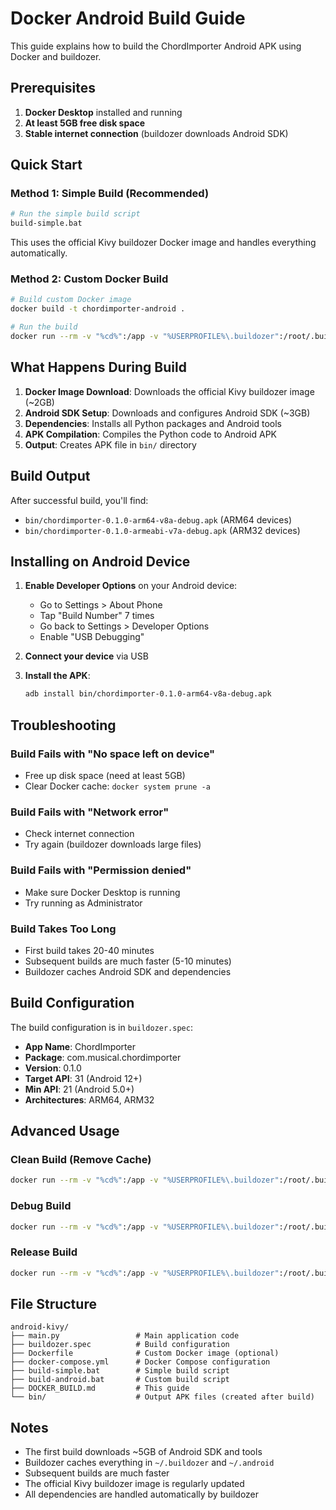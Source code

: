 # Docker Android Build Guide

This guide explains how to build the ChordImporter Android APK using Docker and buildozer.

## Prerequisites

1. **Docker Desktop** installed and running
2. **At least 5GB free disk space**
3. **Stable internet connection** (buildozer downloads Android SDK)

## Quick Start

### Method 1: Simple Build (Recommended)

```bash
# Run the simple build script
build-simple.bat
```

This uses the official Kivy buildozer Docker image and handles everything automatically.

### Method 2: Custom Docker Build

```bash
# Build custom Docker image
docker build -t chordimporter-android .

# Run the build
docker run --rm -v "%cd%":/app -v "%USERPROFILE%\.buildozer":/root/.buildozer -v "%USERPROFILE%\.android":/root/.android chordimporter-android
```

## What Happens During Build

1. **Docker Image Download**: Downloads the official Kivy buildozer image (~2GB)
2. **Android SDK Setup**: Downloads and configures Android SDK (~3GB)
3. **Dependencies**: Installs all Python packages and Android tools
4. **APK Compilation**: Compiles the Python code to Android APK
5. **Output**: Creates APK file in `bin/` directory

## Build Output

After successful build, you'll find:
- `bin/chordimporter-0.1.0-arm64-v8a-debug.apk` (ARM64 devices)
- `bin/chordimporter-0.1.0-armeabi-v7a-debug.apk` (ARM32 devices)

## Installing on Android Device

1. **Enable Developer Options** on your Android device:
   - Go to Settings > About Phone
   - Tap "Build Number" 7 times
   - Go back to Settings > Developer Options
   - Enable "USB Debugging"

2. **Connect your device** via USB

3. **Install the APK**:
   ```bash
   adb install bin/chordimporter-0.1.0-arm64-v8a-debug.apk
   ```

## Troubleshooting

### Build Fails with "No space left on device"
- Free up disk space (need at least 5GB)
- Clear Docker cache: `docker system prune -a`

### Build Fails with "Network error"
- Check internet connection
- Try again (buildozer downloads large files)

### Build Fails with "Permission denied"
- Make sure Docker Desktop is running
- Try running as Administrator

### Build Takes Too Long
- First build takes 20-40 minutes
- Subsequent builds are much faster (5-10 minutes)
- Buildozer caches Android SDK and dependencies

## Build Configuration

The build configuration is in `buildozer.spec`:

- **App Name**: ChordImporter
- **Package**: com.musical.chordimporter
- **Version**: 0.1.0
- **Target API**: 31 (Android 12+)
- **Min API**: 21 (Android 5.0+)
- **Architectures**: ARM64, ARM32

## Advanced Usage

### Clean Build (Remove Cache)
```bash
docker run --rm -v "%cd%":/app -v "%USERPROFILE%\.buildozer":/root/.buildozer -v "%USERPROFILE%\.android":/root/.android kivy/buildozer:latest buildozer android clean
```

### Debug Build
```bash
docker run --rm -v "%cd%":/app -v "%USERPROFILE%\.buildozer":/root/.buildozer -v "%USERPROFILE%\.android":/root/.android kivy/buildozer:latest buildozer android debug
```

### Release Build
```bash
docker run --rm -v "%cd%":/app -v "%USERPROFILE%\.buildozer":/root/.buildozer -v "%USERPROFILE%\.android":/root/.android kivy/buildozer:latest buildozer android release
```

## File Structure

```
android-kivy/
├── main.py                 # Main application code
├── buildozer.spec          # Build configuration
├── Dockerfile              # Custom Docker image (optional)
├── docker-compose.yml      # Docker Compose configuration
├── build-simple.bat        # Simple build script
├── build-android.bat       # Custom build script
├── DOCKER_BUILD.md         # This guide
└── bin/                    # Output APK files (created after build)
```

## Notes

- The first build downloads ~5GB of Android SDK and tools
- Buildozer caches everything in `~/.buildozer` and `~/.android`
- Subsequent builds are much faster
- The official Kivy buildozer image is regularly updated
- All dependencies are handled automatically by buildozer
